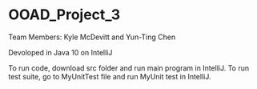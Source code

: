 # OOAD_Project_3

Team Members: 
Kyle McDevitt and Yun-Ting Chen

Devoloped in Java 10 on IntelliJ

To run code, download src folder and run main program in IntelliJ.
To run test suite, go to MyUnitTest file and run MyUnit test in IntelliJ.

